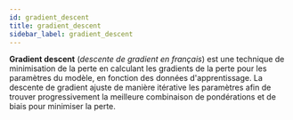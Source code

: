 ```yaml
---
id: gradient_descent
title: gradient_descent
sidebar_label: gradient_descent
---
```

**Gradient descent** (*descente de gradient en français*) est une technique de minimisation de la perte en calculant les gradients de la perte pour les paramètres du modèle, en fonction des données d'apprentissage. La descente de gradient ajuste de manière itérative les paramètres afin de trouver progressivement la meilleure combinaison de pondérations et de biais pour minimiser la perte.
